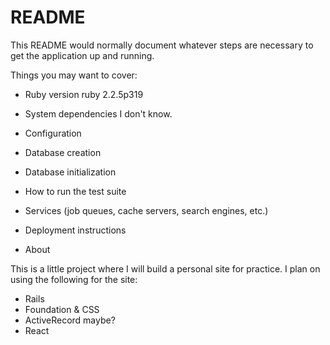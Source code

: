 # README

This README would normally document whatever steps are necessary to get the
application up and running.

Things you may want to cover:

* Ruby version
ruby 2.2.5p319

* System dependencies
I don't know.

* Configuration

* Database creation

* Database initialization

* How to run the test suite

* Services (job queues, cache servers, search engines, etc.)

* Deployment instructions

* About

This is a little project where I will build a personal site for practice. I plan on using the following for the site:
  * Rails
  * Foundation & CSS
  * ActiveRecord maybe?
  * React

